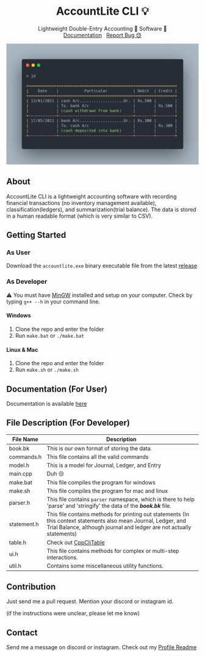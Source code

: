 <p align="center">
  <h1 align="center">AccountLite CLI 💡</h1>
  <p align="center">
    Lightweight Double-Entry Accounting 💸 Software 🚀
    <br />
    <a href="https://captainayan.github.io/accountlite/cli/#docs">Documentation</a> &nbsp;
    <a href="https://github.com/captainAyan/accountlite-cli/issues">Report Bug 😓</a>
  </p>
</p>

[![Screenshot](https://raw.githubusercontent.com/captainAyan/accountlite-cli/main/screenshots/1.png)](https://github.com/captainAyan/accountlite-cli)

## About

AccountLite CLI is a lightweight accounting software with recording financial transactions (no inventory management available), classification(ledgers), and summarization(trial balance). The data is stored in a human readable format (which is very similar to CSV).

## Getting Started
### As User
Download the `accountlite.exe` binary executable file from the latest [release](https://github.com/captainAyan/accountlite-cli/releases/latest)

### As Developer
⚠ You must have [MinGW](https://sourceforge.net/projects/mingw/) installed and setup on your computer. Check by typing `g++ --h` in your command line.

#### Windows
1. Clone the repo and enter the folder
2. Run `make.bat` or `./make.bat`

#### Linux & Mac
1. Clone the repo and enter the folder
2. Run `make.sh` or `./make.sh`

## Documentation (For User)
Documentation is available [here](https://captainayan.github.io/accountlite/cli/#docs)

## File Description (For Developer)
File Name | Description
-|-|
book.bk | This is our own format of storing the data.
commands.h | This file contains all the valid commands
model.h | This is a model for Journal, Ledger, and Entry
main.cpp | Duh 😒
make.bat | This file compiles the program for windows
<span>make</span>.sh | This file compiles the program for mac and linux
parser.h | This file contains `parser` namespace, which is there to help 'parse' and 'stringify' the data of the ***book.bk*** file.
statement.h | This file contains methods for printing out statements (In this context statements also mean Journal, Ledger, and Trial Balance, although journal and ledger are not actually statements)
table.h | Check out [CppCliTable](https://github.com/captainAyan/CppCliTable)
ui.h | This file contains methods for complex or multi-step interactions.
util.h | Contains some miscellaneous utility functions.

## Contribution
Just send me a pull request. Mention your discord or instagram id.

(if the instructions were unclear, please let me know)

## Contact
Send me a message on discord or instagram. Check out my [Profile Readme](https://github.com/captainAyan)
